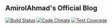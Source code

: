 ## AmirolAhmad's Official Blog
[![Build Status](https://travis-ci.org/AmirolAhmad/mramirol.svg)](https://travis-ci.org/AmirolAhmad/mramirol) [![Code Climate](https://codeclimate.com/github/AmirolAhmad/mramirol/badges/gpa.svg)](https://codeclimate.com/github/AmirolAhmad/mramirol) [![Test Coverage](https://codeclimate.com/github/AmirolAhmad/mramirol/badges/coverage.svg)](https://codeclimate.com/github/AmirolAhmad/mramirol/coverage)
